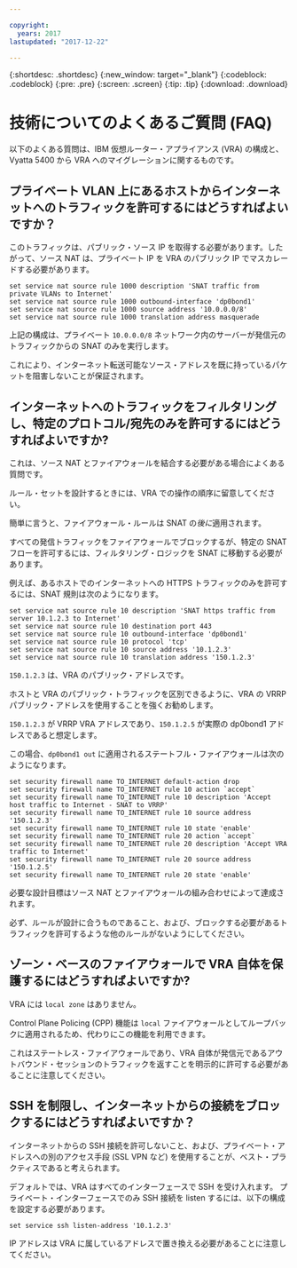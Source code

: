 ```yaml
---

copyright:
  years: 2017
lastupdated: "2017-12-22"

---
```


{:shortdesc: .shortdesc}
{:new_window: target="_blank"}
{:codeblock: .codeblock}
{:pre: .pre}
{:screen: .screen}
{:tip: .tip}
{:download: .download}

# 技術についてのよくあるご質問 (FAQ)
以下のよくある質問は、IBM 仮想ルーター・アプライアンス (VRA) の構成と、Vyatta 5400 から VRA へのマイグレーションに関するものです。

## プライベート VLAN 上にあるホストからインターネットへのトラフィックを許可するにはどうすればよいですか？
このトラフィックは、パブリック・ソース IP を取得する必要があります。したがって、ソース NAT は、プライベート IP を VRA のパブリック IP でマスカレードする必要があります。

```
set service nat source rule 1000 description 'SNAT traffic from private VLANs to Internet'
set service nat source rule 1000 outbound-interface 'dp0bond1'
set service nat source rule 1000 source address '10.0.0.0/8'
set service nat source rule 1000 translation address masquerade
```

上記の構成は、プライベート `10.0.0.0/8` ネットワーク内のサーバーが発信元のトラフィックからの SNAT のみを実行します。

これにより、インターネット転送可能なソース・アドレスを既に持っているパケットを阻害しないことが保証されます。

## インターネットへのトラフィックをフィルタリングし、特定のプロトコル/宛先のみを許可するにはどうすればよいですか?
これは、ソース NAT とファイアウォールを結合する必要がある場合によくある質問です。

ルール・セットを設計するときには、VRA での操作の順序に留意してください。

簡単に言うと、ファイアウォール・ルールは SNAT の*後に*適用されます。

すべての発信トラフィックをファイアウォールでブロックするが、特定の SNAT フローを許可するには、フィルタリング・ロジックを SNAT に移動する必要があります。

例えば、あるホストでのインターネットへの HTTPS トラフィックのみを許可するには、SNAT 規則は次のようになります。

```
set service nat source rule 10 description 'SNAT https traffic from server 10.1.2.3 to Internet'
set service nat source rule 10 destination port 443
set service nat source rule 10 outbound-interface 'dp0bond1'
set service nat source rule 10 protocol 'tcp'
set service nat source rule 10 source address '10.1.2.3'
set service nat source rule 10 translation address '150.1.2.3'
```

`150.1.2.3` は、VRA のパブリック・アドレスです。 

ホストと VRA のパブリック・トラフィックを区別できるように、VRA の VRRP パブリック・アドレスを使用することを強くお勧めします。

`150.1.2.3` が VRRP VRA アドレスであり、`150.1.2.5` が実際の dp0bond1 アドレスであると想定します。

この場合、`dp0bond1 out` に適用されるステートフル・ファイアウォールは次のようになります。

```
set security firewall name TO_INTERNET default-action drop
set security firewall name TO_INTERNET rule 10 action `accept`
set security firewall name TO_INTERNET rule 10 description 'Accept host traffic to Internet - SNAT to VRRP'
set security firewall name TO_INTERNET rule 10 source address '150.1.2.3'
set security firewall name TO_INTERNET rule 10 state 'enable'
set security firewall name TO_INTERNET rule 20 action `accept`
set security firewall name TO_INTERNET rule 20 description 'Accept VRA traffic to Internet'
set security firewall name TO_INTERNET rule 20 source address '150.1.2.5'
set security firewall name TO_INTERNET rule 20 state 'enable'
```

必要な設計目標はソース NAT とファイアウォールの組み合わせによって達成されます。 

必ず、ルールが設計に合うものであること、および、ブロックする必要があるトラフィックを許可するような他のルールがないようにしてください。 

## ゾーン・ベースのファイアウォールで VRA 自体を保護するにはどうすればよいですか?
VRA には `local zone` はありません。

Control Plane Policing (CPP) 機能は `local` ファイアウォールとしてループバックに適用されるため、代わりにこの機能を利用できます。

これはステートレス・ファイアウォールであり、VRA 自体が発信元であるアウトバウンド・セッションのトラフィックを返すことを明示的に許可する必要があることに注意してください。

## SSH を制限し、インターネットからの接続をブロックするにはどうすればよいですか？
インターネットからの SSH 接続を許可しないこと、および、プライベート・アドレスへの別のアクセス手段 (SSL VPN など) を使用することが、ベスト・プラクティスであると考えられます。

デフォルトでは、VRA はすべてのインターフェースで SSH を受け入れます。
プライベート・インターフェースでのみ SSH 接続を listen するには、以下の構成を設定する必要があります。

```
set service ssh listen-address '10.1.2.3'
```

IP アドレスは VRA に属しているアドレスで置き換える必要があることに注意してください。
